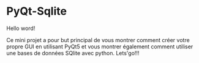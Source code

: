 # PyQt-Sqlite

Hello word!

Ce mini projet a pour but principal de vous montrer comment créer votre propre GUI en utilisant PyQt5
et vous montrer également comment utiliser une bases de données SQlite avec python.
Lets'go!!!
